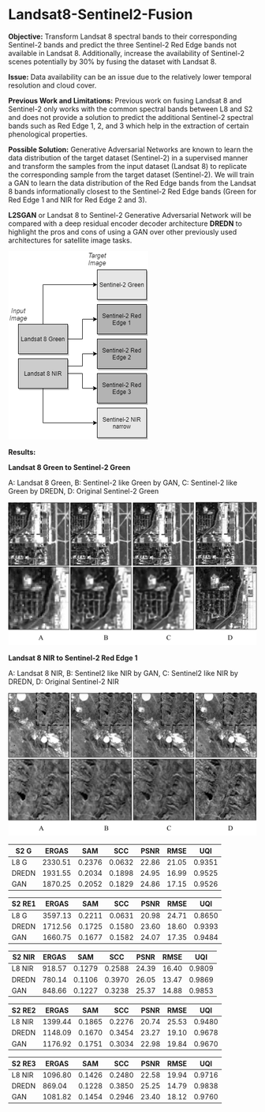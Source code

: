 # Landsat8-Sentinel2-Fusion

**Objective:** Transform Landsat 8 spectral bands to their corresponding Sentinel-2 bands and predict the three Sentinel-2 Red Edge bands not available in Landsat 8. Additionally, increase the availability of Sentinel-2 scenes potentially by 30% by fusing the dataset with Landsat 8.

**Issue:** Data availability can be an issue due to the relatively lower temporal resolution and cloud cover.

**Previous Work and Limitations:** Previous work on fusing Landsat 8 and Sentinel-2 only works with the common spectral bands between L8 and S2 and does not provide a solution to predict the additional Sentinel-2 spectral bands such as Red Edge 1, 2, and 3 which help in the extraction of certain phenological properties.

**Possible Solution:** Generative Adversarial Networks are known to learn the data distribution of the target dataset (Sentinel-2) in a supervised manner and transform the samples from the input dataset (Landsat 8) to replicate the corresponding sample from the target dataset (Sentinel-2). We will train a GAN to learn the data distribution of the Red Edge bands from the Landsat 8 bands informationally closest to the Sentinel-2 Red Edge bands (Green for Red Edge 1 and NIR for Red Edge 2 and 3).

**L2SGAN** or Landsat 8 to Sentinel-2 Generative Adversarial Network will be compared with a deep residual encoder decoder architecture **DREDN** to highlight the pros and cons of using a GAN over other previously used architectures for satellite image tasks.

![Landsat8-Sentinel2-Fusion%2065454290927549219c061f53212d6fd8/Methodology.png](https://github.com/Rohit18/Landsat8-Sentinel2-Fusion/blob/main/Images/Methodology.png)

**Results:**

**Landsat 8 Green to Sentinel-2 Green**

A: Landsat 8 Green, B: Sentinel-2 like Green by GAN, C: Sentinel-2 like Green by DREDN, D: Original Sentinel-2 Green

![Landsat8-Sentinel2-Fusion%2065454290927549219c061f53212d6fd8/Result.png](https://github.com/Rohit18/Landsat8-Sentinel2-Fusion/blob/main/Images/Result.png)

**Landsat 8 NIR to Sentinel-2 Red Edge 1**

A: Landsat 8 NIR, B: Sentinel2 like NIR by GAN, C: Sentinel2 like NIR by DREDN, D: Original Sentinel-2 NIR

![Landsat8-Sentinel2-Fusion%2065454290927549219c061f53212d6fd8/Result2.png](https://github.com/Rohit18/Landsat8-Sentinel2-Fusion/blob/main/Images/Result2.png)


|     S2 G     |     ERGAS      |     SAM       |     SCC       |     PSNR     |     RMSE     |     UQI       |
|--------------|----------------|---------------|---------------|--------------|--------------|---------------|
|     L8 G     |     2330.51    |     0.2376    |     0.0632    |     22.86    |     21.05    |     0.9351    |
|     DREDN    |     1931.55    |     0.2034    |     0.1898    |     24.95    |     16.99    |     0.9525    |
|     GAN      |     1870.25    |     0.2052    |     0.1829    |     24.86    |     17.15    |     0.9526    |


|     S2 RE1    |     ERGAS      |     SAM       |     SCC       |     PSNR     |     RMSE     |     UQI       |
|---------------|----------------|---------------|---------------|--------------|--------------|---------------|
|     L8 G      |     3597.13    |     0.2211    |     0.0631    |     20.98    |     24.71    |     0.8650    |
|     DREDN     |     1712.56    |     0.1725    |     0.1580    |     23.60    |     18.60    |     0.9393    |
|     GAN       |     1660.75    |     0.1677    |     0.1582    |     24.07    |     17.35    |     0.9484    |


|     S2 NIR    |     ERGAS     |     SAM       |     SCC       |     PSNR     |     RMSE     |     UQI       |
|---------------|---------------|---------------|---------------|--------------|--------------|---------------|
|     L8 NIR    |     918.57    |     0.1279    |     0.2588    |     24.39    |     16.40    |     0.9809    |
|     DREDN     |     780.14    |     0.1106    |     0.3970    |     26.05    |     13.47    |     0.9869    |
|     GAN       |     848.66    |     0.1227    |     0.3238    |     25.37    |     14.88    |     0.9853    |

|     S2 RE2    |     ERGAS      |     SAM       |     SCC       |     PSNR     |     RMSE     |     UQI       |
|---------------|----------------|---------------|---------------|--------------|--------------|---------------|
|     L8 NIR    |     1399.44    |     0.1865    |     0.2276    |     20.74    |     25.53    |     0.9480    |
|     DREDN     |     1148.09    |     0.1670    |     0.3454    |     23.27    |     19.10    |     0.9678    |
|     GAN       |     1176.92    |     0.1751    |     0.3034    |     22.98    |     19.84    |     0.9670    |

|     S2 RE3    |     ERGAS      |     SAM       |     SCC       |     PSNR     |     RMSE     |     UQI       |
|---------------|----------------|---------------|---------------|--------------|--------------|---------------|
|     L8 NIR    |     1096.80    |     0.1426    |     0.2480    |     22.58    |     19.94    |     0.9716    |
|     DREDN     |     869.04     |     0.1228    |     0.3850    |     25.25    |     14.79    |     0.9838    |
|     GAN       |     1081.82    |     0.1454    |     0.2946    |     23.40    |     18.12    |     0.9760    |

